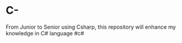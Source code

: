 # C-
From Junior to Senior using Csharp, this repository will enhance my knowledge in C# language #c#
